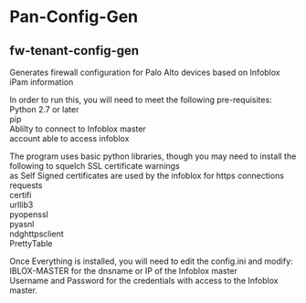 # Pan-Config-Gen
<html><head><meta charset="utf-8"><style>

</style><title>README</title></head><body><article class="markdown-body"><h1 id="fw-tenant-config-gen"><a name="user-content-fw-tenant-config-gen" href="#fw-tenant-config-gen" class="headeranchor-link" aria-hidden="true"><span class="headeranchor"></span></a>fw-tenant-config-gen</h1>
<p>Generates firewall configuration for Palo Alto devices based on Infoblox iPam information</p>
<p>In order to run this, you will need to meet the following pre-requisites:<br />
Python 2.7 or later<br />
pip<br />
Ablilty to connect to Infoblox master<br />
account able to access infoblox</p>
<p>The program uses basic python libraries, though you may need to install the following to squelch SSL certificate warnings<br />
as Self Signed certificates are used by the infoblox for https connections<br />
requests<br />
certifi<br />
urllib3<br />
pyopenssl<br />
pyasnl<br />
ndghttpsclient<br />
PrettyTable</p>
<p>Once Everything is installed, you will need to edit the config.ini and modify:<br />
IBLOX-MASTER for the dnsname or IP of the Infoblox master<br />
Username and Password for the credentials with access to the Infoblox master.</p>
</article></body></html>

